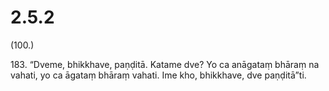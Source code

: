 

# 2.5.2



(100.)

183\. “Dveme, bhikkhave, paṇḍitā. Katame dve? Yo ca anāgataṃ bhāraṃ na vahati, yo ca āgataṃ bhāraṃ vahati. Ime kho, bhikkhave, dve paṇḍitā”ti.



